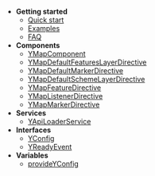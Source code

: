 - **Getting started**
  - [Quick start](v3/)
  - [Examples](v3/examples)
  - [FAQ](v3/faq)
- **Components**
  - [YMapComponent](v3/components/YMapComponent)
  - [YMapDefaultFeaturesLayerDirective](v3/components/YMapDefaultFeaturesLayerDirective)
  - [YMapDefaultMarkerDirective](v3/components/YMapDefaultMarkerDirective)
  - [YMapDefaultSchemeLayerDirective](v3/components/YMapDefaultSchemeLayerDirective)
  - [YMapFeatureDirective](v3/components/YMapFeatureDirective)
  - [YMapListenerDirective](v3/components/YMapListenerDirective)
  - [YMapMarkerDirective](v3/components/YMapMarkerDirective)
- **Services**
  - [YApiLoaderService](v3/services/YApiLoaderService)
- **Interfaces**
  - [YConfig](v3/interfaces/YConfig)
  - [YReadyEvent](v3/interfaces/YReadyEvent)
- **Variables**
  - [provideYConfig](v3/variables/provideYConfig)
